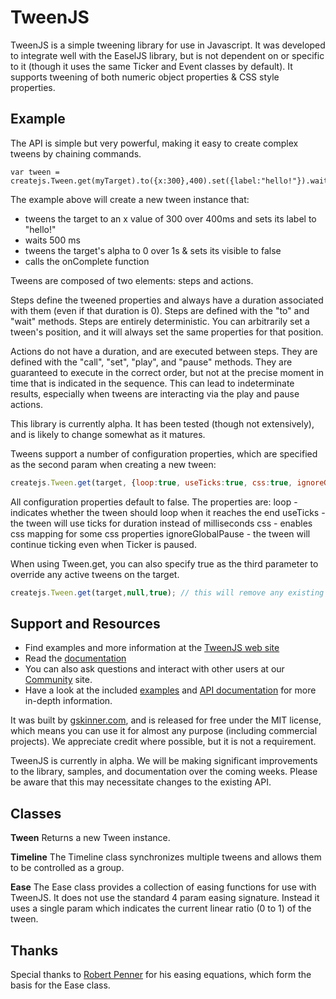 # TweenJS

TweenJS is a simple tweening library for use in Javascript. It was developed to integrate well with the EaselJS library,
but is not dependent on or specific to it (though it uses the same Ticker and Event classes by default). It supports
tweening of both numeric object properties & CSS style properties.

## Example
The API is simple but very powerful, making it easy to create complex tweens by chaining commands.

    var tween = createjs.Tween.get(myTarget).to({x:300},400).set({label:"hello!"}).wait(500).to({alpha:0,visible:false},1000).call(onComplete);

The example above will create a new tween instance that:

* tweens the target to an x value of 300 over 400ms and sets its label to "hello!"
* waits 500 ms
* tweens the target's alpha to 0 over 1s & sets its visible to false
* calls the onComplete function

Tweens are composed of two elements: steps and actions.

Steps define the tweened properties and always have a duration associated with them (even if that duration is 0). Steps
are defined with the "to" and "wait" methods. Steps are entirely deterministic. You can arbitrarily set a tween's
position, and it will always set the same properties for that position.

Actions do not have a duration, and are executed between steps. They are defined with the "call", "set", "play", and
"pause" methods. They are guaranteed to execute in the correct order, but not at the precise moment in time that is
indicated in the sequence. This can lead to indeterminate results, especially when tweens are interacting via the play
and pause actions.

This library is currently alpha. It has been tested (though not extensively), and is likely to change somewhat as it matures.

Tweens support a number of configuration properties, which are specified as the second param when creating a new tween:

```javascript
createjs.Tween.get(target, {loop:true, useTicks:true, css:true, ignoreGlobalPause:true}).to(etc...);
```

All configuration properties default to false. The properties are:
loop - indicates whether the tween should loop when it reaches the end
useTicks - the tween will use ticks for duration instead of milliseconds
css - enables css mapping for some css properties
ignoreGlobalPause - the tween will continue ticking even when Ticker is paused.

When using Tween.get, you can also specify true as the third parameter to override any active tweens on the target.

```javascript
createjs.Tween.get(target,null,true); // this will remove any existing tweens on the target.
```

## Support and Resources
* Find examples and more information at the [TweenJS web site](http://tweenjs.com/)
* Read the [documentation](http://createjs.com/Docs/TweenJS/)
* You can also ask questions and interact with other users at our [Community](http://community.createjs.com) site.
* Have a look at the included [examples](https://github.com/CreateJS/TweenJS/tree/master/examples) and [API documentation](http://createjs.com/Docs/TweenJS/) for more in-depth information.

It was built by [gskinner.com](http://www.gskinner.com), and is released for free under the MIT license, which means you can use it for almost any purpose (including commercial projects). We appreciate credit where possible, but it is not a requirement.

TweenJS is currently in alpha. We will be making significant improvements to the library, samples, and documentation over the coming weeks. Please be aware that this may necessitate changes to the existing API.

## Classes

**Tween**
Returns a new Tween instance.

**Timeline**
The Timeline class synchronizes multiple tweens and allows them to be controlled as a group.

**Ease**
The Ease class provides a collection of easing functions for use with TweenJS. It does not use the standard 4 param easing signature. Instead it uses a single param which indicates the current linear ratio (0 to 1) of the tween.

## Thanks
Special thanks to [Robert Penner](http://flashblog.robertpenner.com/) for his easing equations, which form the basis for the Ease class.
